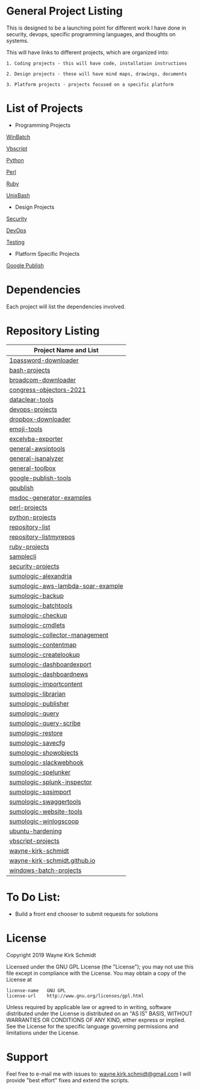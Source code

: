General Project Listing
=======================

This is designed to be a launching point for different work I have done in 
security, devops, specific programming languages, and thoughts on systems.

This will have links to different projects, which are organized into:

    1. Coding projects - this will have code, installation instructions

    2. Design projects - these will have mind maps, drawings, documents

    3. Platform projects - projects focused on a specific platform

List of Projects
================

* Programming Projects

[WinBatch](https://github.com/wayne-kirk-schmidt/windows-batch-projects)

[Vbscript](https://github.com/wayne-kirk-schmidt/vbscript-projects)

[Python](https://github.com/wayne-kirk-schmidt/python-projects)

[Perl](https://github.com/wayne-kirk-schmidt/perl-projects)

[Ruby](https://github.com/wayne-kirk-schmidt/ruby-projects)

[UnixBash](https://github.com/wayne-kirk-schmidt/bash-projects)

* Design Projects

[Security](https://github.com/wayne-kirk-schmidt/security-projects)

[DevOps](https://github.com/wayne-kirk-schmidt/devops-projects)

[Testing](https://github.com/wayne-kirk-schmidt/testing-projects)


* Platform Specific Projects

[Google Publish](https://github.com/wayne-kirk-schmidt/google-publish-tools)

Dependencies
============
Each project will list the dependencies involved.

Repository Listing
==================

| Project Name and List                                                               |
| ----------------------------------------------------------------------------------- |
| [1password-downloader](https://github.com/wayne-kirk-schmidt/1password-downloader) |
| [bash-projects](https://github.com/wayne-kirk-schmidt/bash-projects) |
| [broadcom-downloader](https://github.com/wayne-kirk-schmidt/broadcom-downloader) |
| [congress-objectors-2021](https://github.com/wayne-kirk-schmidt/congress-objectors-2021) |
| [dataclear-tools](https://github.com/wayne-kirk-schmidt/dataclear-tools) |
| [devops-projects](https://github.com/wayne-kirk-schmidt/devops-projects) |
| [dropbox-downloader](https://github.com/wayne-kirk-schmidt/dropbox-downloader) |
| [emoji-tools](https://github.com/wayne-kirk-schmidt/emoji-tools) |
| [excelvba-exporter](https://github.com/wayne-kirk-schmidt/excelvba-exporter) |
| [general-awsiptools](https://github.com/wayne-kirk-schmidt/general-awsiptools) |
| [general-jsanalyzer](https://github.com/wayne-kirk-schmidt/general-jsanalyzer) |
| [general-toolbox](https://github.com/wayne-kirk-schmidt/general-toolbox) |
| [google-publish-tools](https://github.com/wayne-kirk-schmidt/google-publish-tools) |
| [gpublish](https://github.com/wayne-kirk-schmidt/gpublish) |
| [msdoc-generator-examples](https://github.com/wayne-kirk-schmidt/msdoc-generator-examples) |
| [perl-projects](https://github.com/wayne-kirk-schmidt/perl-projects) |
| [python-projects](https://github.com/wayne-kirk-schmidt/python-projects) |
| [repository-list](https://github.com/wayne-kirk-schmidt/repository-list) |
| [repository-listmyrepos](https://github.com/wayne-kirk-schmidt/repository-listmyrepos) |
| [ruby-projects](https://github.com/wayne-kirk-schmidt/ruby-projects) |
| [samplecli](https://github.com/wayne-kirk-schmidt/samplecli) |
| [security-projects](https://github.com/wayne-kirk-schmidt/security-projects) |
| [sumologic-alexandria](https://github.com/wayne-kirk-schmidt/sumologic-alexandria) |
| [sumologic-aws-lambda-soar-example](https://github.com/wayne-kirk-schmidt/sumologic-aws-lambda-soar-example) |
| [sumologic-backup](https://github.com/wayne-kirk-schmidt/sumologic-backup) |
| [sumologic-batchtools](https://github.com/wayne-kirk-schmidt/sumologic-batchtools) |
| [sumologic-checkup](https://github.com/wayne-kirk-schmidt/sumologic-checkup) |
| [sumologic-cmdlets](https://github.com/wayne-kirk-schmidt/sumologic-cmdlets) |
| [sumologic-collector-management](https://github.com/wayne-kirk-schmidt/sumologic-collector-management) |
| [sumologic-contentmap](https://github.com/wayne-kirk-schmidt/sumologic-contentmap) |
| [sumologic-createlookup](https://github.com/wayne-kirk-schmidt/sumologic-createlookup) |
| [sumologic-dashboardexport](https://github.com/wayne-kirk-schmidt/sumologic-dashboardexport) |
| [sumologic-dashboardnews](https://github.com/wayne-kirk-schmidt/sumologic-dashboardnews) |
| [sumologic-importcontent](https://github.com/wayne-kirk-schmidt/sumologic-importcontent) |
| [sumologic-librarian](https://github.com/wayne-kirk-schmidt/sumologic-librarian) |
| [sumologic-publisher](https://github.com/wayne-kirk-schmidt/sumologic-publisher) |
| [sumologic-query](https://github.com/wayne-kirk-schmidt/sumologic-query) |
| [sumologic-query-scribe](https://github.com/wayne-kirk-schmidt/sumologic-query-scribe) |
| [sumologic-restore](https://github.com/wayne-kirk-schmidt/sumologic-restore) |
| [sumologic-savecfg](https://github.com/wayne-kirk-schmidt/sumologic-savecfg) |
| [sumologic-showobjects](https://github.com/wayne-kirk-schmidt/sumologic-showobjects) |
| [sumologic-slackwebhook](https://github.com/wayne-kirk-schmidt/sumologic-slackwebhook) |
| [sumologic-spelunker](https://github.com/wayne-kirk-schmidt/sumologic-spelunker) |
| [sumologic-splunk-inspector](https://github.com/wayne-kirk-schmidt/sumologic-splunk-inspector) |
| [sumologic-sqsimport](https://github.com/wayne-kirk-schmidt/sumologic-sqsimport) |
| [sumologic-swaggertools](https://github.com/wayne-kirk-schmidt/sumologic-swaggertools) |
| [sumologic-website-tools](https://github.com/wayne-kirk-schmidt/sumologic-website-tools) |
| [sumologic-winlogscoop](https://github.com/wayne-kirk-schmidt/sumologic-winlogscoop) |
| [ubuntu-hardening](https://github.com/wayne-kirk-schmidt/ubuntu-hardening) |
| [vbscript-projects](https://github.com/wayne-kirk-schmidt/vbscript-projects) |
| [wayne-kirk-schmidt](https://github.com/wayne-kirk-schmidt/wayne-kirk-schmidt) |
| [wayne-kirk-schmidt.github.io](https://github.com/wayne-kirk-schmidt/wayne-kirk-schmidt.github.io) |
| [windows-batch-projects](https://github.com/wayne-kirk-schmidt/windows-batch-projects) |

To Do List:
===========

* Build a front end chooser to submit requests for solutions

License
=======

Copyright 2019 Wayne Kirk Schmidt

Licensed under the GNU GPL License (the "License");
you may not use this file except in compliance with the License.
You may obtain a copy of the License at

    license-name   GNU GPL
    license-url    http://www.gnu.org/licenses/gpl.html

Unless required by applicable law or agreed to in writing, software
distributed under the License is distributed on an "AS IS" BASIS,
WITHOUT WARRANTIES OR CONDITIONS OF ANY KIND, either express or implied.
See the License for the specific language governing permissions and
limitations under the License.

Support
=======

Feel free to e-mail me with issues to: wayne.kirk.schmidt@gmail.com
I will provide "best effort" fixes and extend the scripts.
